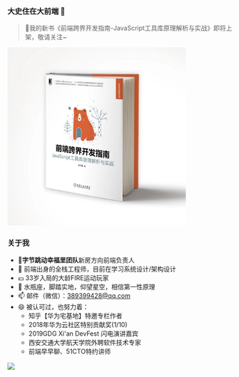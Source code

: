 ### 大史住在大前端 👋

> 💬我的新书《前端跨界开发指南-JavaScript工具库原理解析与实战》即将上架，敬请关注~

<img src="book_ui.jpg" alt="book_ui" width="400" />

### 关于我

- :musical_note:**字节跳动幸福里团队**新房方向前端负责人
- 🌱 前端出身的全栈工程师，目前在学习系统设计/架构设计
- :yen: 33岁入局的大龄FIRE运动玩家
- 🤔 水瓶座，脚踏实地，仰望星空，相信第一性原理
- 📫 邮件（微信）：389399428@qq.com 
- 😄  被认可过，也努力着：
  - 知乎【华为宅基地】特邀专栏作者
  - 2018年华为云社区特别贡献奖(1/10)
  - 2019GDG Xi'an DevFest 闪电演讲嘉宾
  - 西安交通大学航天学院外聘软件技术专家
  - 前端早早聊、51CTO特约讲师

<a href="https://github.com/dashnowords/blogs">
<img align="center" src="https://github-readme-stats.vercel.app/api?username=dashnowords&show_icons=true&theme=buefy" /></a>

